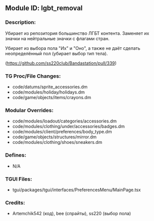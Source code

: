 ## Module ID: lgbt_removal

### Description:

Убирает из репозитория большинство ЛГБТ контента. Заменяет их значки на нейтральные значки с флагами стран.

Убирает из выбора пола "Их" и "Оно", а также не даёт сделать неопределённый пол (убирает выбор тип тела).

(https://github.com/ss220club/Bandastation/pull/339)


### TG Proc/File Changes:

- code/datums/sprite_accessories.dm
- code/modules/holiday/holidays.dm
- code/game/objects/items/crayons.dm


### Modular Overrides:

- code/modules/loadout/categories/accessories.dm
- code/modules/clothing/under/accessories/badges.dm
- code/modules/client/preferences/body_type.dm
- code/game/objects/structures/mirror.dm
- code/modules/clothing/shoes/sneakers.dm


### Defines:

- N/A


### TGUI Files:

- tgui/packages/tgui/interfaces/PreferencesMenu/MainPage.tsx


### Credits:

- Artemchik542 (код), bee (спрайты), ss220 (выбор пола)
